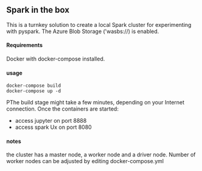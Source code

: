 ## Spark in the box

This is a turnkey solution to create a local Spark cluster for experimenting with pyspark.
The Azure Blob Storage ('wasbs://) is enabled.

#### Requirements

Docker with docker-compose installed.

#### usage

```
docker-compose build
docker-compose up -d
```

PThe build stage might take a few minutes, depending on your Internet connection.
Once the containers are started:

- access jupyter on port 8888
- access spark Ux on port 8080

#### notes

the cluster has a master node, a worker node and a driver node. Number of worker nodes can be adjusted by editing docker-compose.yml

```

```
